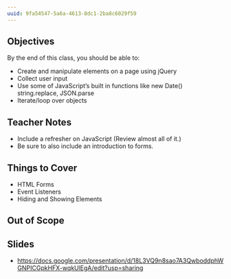 ```yaml
---
uuid: 9fa54547-5a6a-4613-8dc1-2ba8c6029f59
---
```


## Objectives

By the end of this class, you should be able to:
- Create and manipulate elements on a page using jQuery
- Collect user input
- Use some of JavaScript’s built in functions like new Date() string.replace, JSON.parse
- Iterate/loop over objects

## Teacher Notes

- Include a refresher on JavaScript (Review almost all of it.)
- Be sure to also include an introduction to forms.

## Things to Cover

- HTML Forms
- Event Listeners
- Hiding and Showing Elements

## Out of Scope

## Slides

- https://docs.google.com/presentation/d/18L3VQ9n8sao7A3QwboddphWGNPICGpkHFX-wqkUlEgA/edit?usp=sharing
